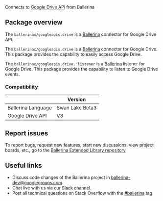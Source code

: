 Connects to [Google Drive API](https://developers.google.com/drive) from Ballerina

## Package overview
The `ballerinax/googleapis.drive` is a [Ballerina](https://ballerina.io/) connector for Google Drive API.

The `ballerinax/googleapis.drive` is a [Ballerina](https://ballerina.io/) connector for Google Drive. This package provides the capability to easily access Google Drive. 

The `ballerinax/googleapis.drive.'listener` is a [Ballerina](https://ballerina.io/) listener for Google Drive. This package provides the capability to listen to Google Drive events.

### Compatibility
|                    | Version         |
|--------------------|-----------------|
| Ballerina Language | Swan Lake Beta3 |
| Google Drive API   | V3              |

## Report issues
To report bugs, request new features, start new discussions, view project boards, etc., go to the [Ballerina Extended Library repository](https://github.com/ballerina-platform/ballerina-extended-library)

## Useful links
- Discuss code changes of the Ballerina project in [ballerina-dev@googlegroups.com](mailto:ballerina-dev@googlegroups.com).
- Chat live with us via our [Slack channel](https://ballerina.io/community/slack/).
- Post all technical questions on Stack Overflow with the [#ballerina](https://stackoverflow.com/questions/tagged/ballerina) tag

